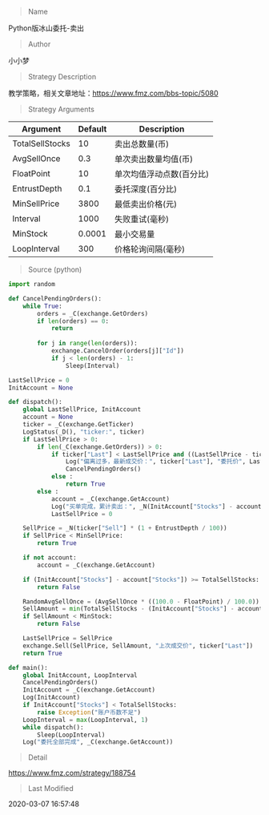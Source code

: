 
> Name

Python版冰山委托-卖出

> Author

小小梦

> Strategy Description

教学策略，相关文章地址：https://www.fmz.com/bbs-topic/5080

> Strategy Arguments



|Argument|Default|Description|
|----|----|----|
|TotalSellStocks|10|卖出总数量(币)|
|AvgSellOnce|0.3|单次卖出数量均值(币)|
|FloatPoint|10|单次均值浮动点数(百分比)|
|EntrustDepth|0.1|委托深度(百分比)|
|MinSellPrice|3800|最低卖出价格(元)|
|Interval|1000|失败重试(毫秒)|
|MinStock|0.0001|最小交易量|
|LoopInterval|300|价格轮询间隔(毫秒)|


> Source (python)

``` python
import random

def CancelPendingOrders():
    while True:
        orders = _C(exchange.GetOrders)
        if len(orders) == 0:
            return
        
        for j in range(len(orders)):
            exchange.CancelOrder(orders[j]["Id"])
            if j < len(orders) - 1:
                Sleep(Interval)

LastSellPrice = 0
InitAccount = None

def dispatch():
    global LastSellPrice, InitAccount
    account = None
    ticker = _C(exchange.GetTicker)
    LogStatus(_D(), "ticker:", ticker)
    if LastSellPrice > 0:
        if len(_C(exchange.GetOrders)) > 0:
            if ticker["Last"] < LastSellPrice and ((LastSellPrice - ticker["Last"]) / ticker["Last"]) > (2 * (EntrustDepth / 100)):
                Log("偏离过多，最新成交价：", ticker["Last"], "委托价", LastSellPrice)
                CancelPendingOrders()
            else :
                return True
        else :
            account = _C(exchange.GetAccount)
            Log("买单完成，累计卖出：", _N(InitAccount["Stocks"] - account["Stocks"]), "平均卖出价：", _N((account["Balance"] - InitAccount["Balance"]) / (InitAccount["Stocks"] - account["Stocks"])))
            LastSellPrice = 0

    SellPrice = _N(ticker["Sell"] * (1 + EntrustDepth / 100))
    if SellPrice < MinSellPrice:
        return True

    if not account:
        account = _C(exchange.GetAccount)

    if (InitAccount["Stocks"] - account["Stocks"]) >= TotalSellStocks:
        return False 

    RandomAvgSellOnce = (AvgSellOnce * ((100.0 - FloatPoint) / 100.0)) + (((FloatPoint * 2) / 100.0) * AvgSellOnce * random.random())
    SellAmount = min(TotalSellStocks - (InitAccount["Stocks"] - account["Stocks"]), RandomAvgSellOnce)
    if SellAmount < MinStock:
        return False 

    LastSellPrice = SellPrice
    exchange.Sell(SellPrice, SellAmount, "上次成交价", ticker["Last"])
    return True

def main():
    global InitAccount, LoopInterval
    CancelPendingOrders()
    InitAccount = _C(exchange.GetAccount)
    Log(InitAccount)
    if InitAccount["Stocks"] < TotalSellStocks:
        raise Exception("账户币数不足")
    LoopInterval = max(LoopInterval, 1)
    while dispatch():
        Sleep(LoopInterval)
    Log("委托全部完成", _C(exchange.GetAccount))


```

> Detail

https://www.fmz.com/strategy/188754

> Last Modified

2020-03-07 16:57:48
